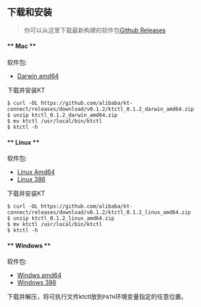 下载和安装
---

> 你可以从这里下载最新构建的软件包[Github Releases](https://github.com/alibaba/kt-connect/releases)

<!-- tabs:start -->

#### ** Mac **

软件包:

* [Darwin amd64](https://github.com/alibaba/kt-connect/releases/download/v0.1.2/ktctl_0.1.2_darwin_amd64.zip)

下载并安装KT

```
$ curl -OL https://github.com/alibaba/kt-connect/releases/download/v0.1.2/ktctl_0.1.2_darwin_amd64.zip
$ unzip ktctl_0.1.2_darwin_amd64.zip
$ mv ktctl /usr/local/bin/ktctl
$ ktctl -h
```

#### ** Linux **

软件包:

* [Linux Amd64](https://github.com/alibaba/kt-connect/releases/download/v0.1.2/ktctl_0.1.2_linux_amd64.zip)
* [Linux 386](https://github.com/alibaba/kt-connect/releases/download/v0.1.2/ktctl_0.1.2_linux_386.zip)

下载并安装KT

```
$ curl -OL https://github.com/alibaba/kt-connect/releases/download/v0.1.2/ktctl_0.1.2_linux_amd64.zip
$ unzip ktctl_0.1.2_linux_amd64.zip
$ mv ktctl /usr/local/bin/ktctl
$ ktctl -h
```

#### ** Windows **

软件包:

* [Windws amd64](https://github.com/alibaba/kt-connect/releases/download/v0.1.2/ktctl_0.1.2_windows_amd64.zip)
* [Windows 386](https://github.com/alibaba/kt-connect/releases/download/v0.1.2/ktctl_0.1.2_windows_386.zip)

下载并解压，将可执行文件ktctl放到`PATH`环境变量指定的任意位置。

<!-- tabs:end -->
